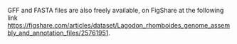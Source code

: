 GFF and FASTA files are also freely available, on FigShare at the following link https://figshare.com/articles/dataset/Lagodon_rhomboides_genome_assembly_and_annotation_files/25761951. 
